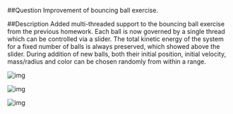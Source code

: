 ##Question
Improvement of bouncing ball exercise.

##Description
Added multi-threaded support to the bouncing ball exercise from the previous homework. Each ball is now governed by a single thread which can be controlled via a slider. The total kinetic energy of the system for a fixed number of balls is always preserved, which showed above the slider. During addition of new balls, both their initial position, initial velocity, mass/radius and color can be chosen randomly from within a range.

![img](https://dl.dropbox.com/s/auw2lzk4qpokzlx/1.jpg)

![img](https://dl.dropbox.com/s/c25rc6nfopyt7nt/2.jpg)

![img](https://dl.dropbox.com/s/x9g0xmymhjxmnwj/3.jpg)
